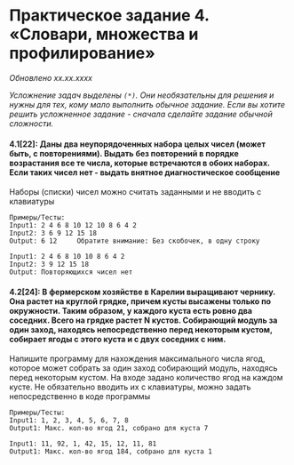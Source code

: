 # Практическое задание 4. «Словари, множества и профилирование»
*Обновлено xx.xx.xxxx*

*Усложнение задач выделены ```(*)```. Они необязательны для решения и нужны для тех, кому мало выполнить обычное задание.*
*Если вы хотите решить усложненное задание - сначала сделайте задание обычной сложности.*

#### 4.1[22]: Даны два неупорядоченных набора целых чисел (может быть, с повторениями). Выдать без повторений в порядке возрастания все те числа, которые встречаются в обоих наборах. Если таких чисел нет - выдать внятное диагностическое сообщение

Наборы (списки) чисел можно считать заданными и не вводить с клавиатуры
    
	Примеры/Тесты:
    Input1: 2 4 6 8 10 12 10 8 6 4 2
    Input2: 3 6 9 12 15 18
    Output: 6 12     Обратите внимание: Без скобочек, в одну строку

    Input1: 2 4 6 8 10 10 8 6 4 2
    Input2: 3 9 12 15 18
    Output: Повторяющихся чисел нет

#### 4.2[24]: В фермерском хозяйстве в Карелии выращивают чернику. Она растет на круглой грядке, причем кусты высажены только по окружности. Таким образом, у каждого куста есть ровно два соседних. Всего на грядке растет N кустов. Собирающий модуль за один заход, находясь непосредственно перед некоторым кустом, собирает ягоды с этого куста и с двух соседних с ним.
Напишите программу для нахождения максимального числа ягод, которое может собрать за один заход собирающий модуль, находясь перед некоторым кустом. На входе задано количество ягод на каждом кусте. Не обязательно вводить их с клавиатуры, можно задать непосредственно в коде программы

    Примеры/Тесты:
    Input1: 1, 2, 3, 4, 5, 6, 7, 8
    Output1: Макс. кол-во ягод 21, собрано для куста 7

    Input1: 11, 92, 1, 42, 15, 12, 11, 81
    Output1: Макс. кол-во ягод 184, собрано для куста 1
